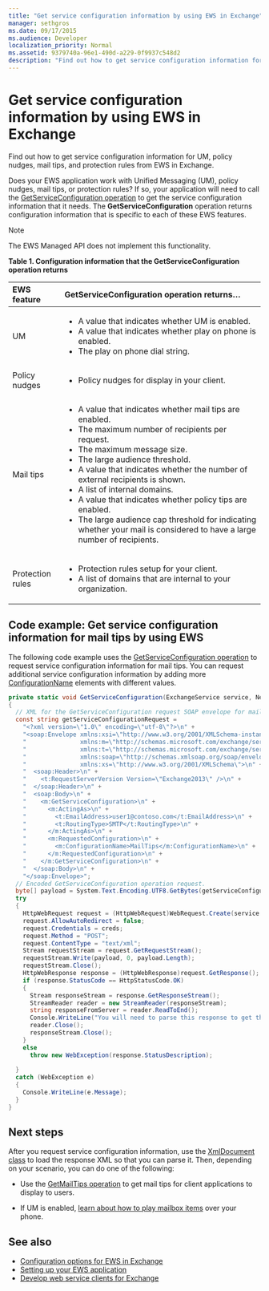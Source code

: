 ```yaml
---
title: "Get service configuration information by using EWS in Exchange"
manager: sethgros
ms.date: 09/17/2015
ms.audience: Developer
localization_priority: Normal
ms.assetid: 9379740a-96e1-490d-a229-0f9937c548d2
description: "Find out how to get service configuration information for UM, policy nudges, mail tips, and protection rules from EWS in Exchange."
---
```


# Get service configuration information by using EWS in Exchange

Find out how to get service configuration information for UM, policy nudges, mail tips, and protection rules from EWS in Exchange.
  
Does your EWS application work with Unified Messaging (UM), policy nudges, mail tips, or protection rules? If so, your application will need to call the [GetServiceConfiguration operation](https://msdn.microsoft.com/library/070cbfe5-325a-4955-8e4a-8230ea0459a7%28Office.15%29.aspx) to get the service configuration information that it needs. The **GetServiceConfiguration** operation returns configuration information that is specific to each of these EWS features. 
  
> [!NOTE]
> The EWS Managed API does not implement this functionality. 
  
**Table 1. Configuration information that the GetServiceConfiguration operation returns**

|EWS feature|GetServiceConfiguration operation returns…|
|:-----|:-----|
|UM  <br/> | <ul><li>A value that indicates whether UM is enabled.</li><li>A value that indicates whether play on phone is enabled.</li><li>The play on phone dial string.</li></ul> |
|Policy nudges  <br/> | <ul><li>Policy nudges for display in your client.</li></ul> |
|Mail tips  <br/> | <ul><li>A value that indicates whether mail tips are enabled.</li><li>The maximum number of recipients per request.</li><li>The maximum message size.</li><li>The large audience threshold.</li><li>A value that indicates whether the number of external recipients is shown.</li><li>A list of internal domains.</li><li>A value that indicates whether policy tips are enabled.</li><li>The large audience cap threshold for indicating whether your mail is considered to have a large number of recipients.  </li></ul>|
|Protection rules  <br/> | <ul><li>Protection rules setup for your client.</li><li>A list of domains that are internal to your organization.  </li></ul> |
   
## Code example: Get service configuration information for mail tips by using EWS

The following code example uses the [GetServiceConfiguration operation](https://msdn.microsoft.com/library/070cbfe5-325a-4955-8e4a-8230ea0459a7%28Office.15%29.aspx) to request service configuration information for mail tips. You can request additional service configuration information by adding more [ConfigurationName](https://msdn.microsoft.com/library/3b524a2f-9c6b-4550-9f3d-f78d176b0f7b%28Office.15%29.aspx) elements with different values. 
  
```cs
private static void GetServiceConfiguration(ExchangeService service, NetworkCredential creds)
{ 
  // XML for the GetServiceConfiguration request SOAP envelope for mail tips configuration information.
  const string getServiceConfigurationRequest = 
    "<?xml version=\"1.0\" encoding=\"utf-8\"?>\n" +
    "<soap:Envelope xmlns:xsi=\"http://www.w3.org/2001/XMLSchema-instance\"\n" +
    "               xmlns:m=\"http://schemas.microsoft.com/exchange/services/2006/messages\"\n" +
    "               xmlns:t=\"http://schemas.microsoft.com/exchange/services/2006/types\" \n" +
    "               xmlns:soap=\"http://schemas.xmlsoap.org/soap/envelope/\"\n" +
    "               xmlns:xs=\"http://www.w3.org/2001/XMLSchema\">\n" +
    "  <soap:Header>\n" +
    "    <t:RequestServerVersion Version=\"Exchange2013\" />\n" +
    "  </soap:Header>\n" +
    "  <soap:Body>\n" +
    "    <m:GetServiceConfiguration>\n" +
    "      <m:ActingAs>\n" +
    "        <t:EmailAddress>user1@contoso.com</t:EmailAddress>\n" +
    "        <t:RoutingType>SMTP</t:RoutingType>\n" +
    "      </m:ActingAs>\n" +
    "      <m:RequestedConfiguration>\n" +
    "        <m:ConfigurationName>MailTips</m:ConfigurationName>\n" +
    "      </m:RequestedConfiguration>\n" +
    "    </m:GetServiceConfiguration>\n" +
    "  </soap:Body>\n" +
    "</soap:Envelope>";
  // Encoded GetServiceConfiguration operation request.
  byte[] payload = System.Text.Encoding.UTF8.GetBytes(getServiceConfigurationRequest);
  try
  {
    HttpWebRequest request = (HttpWebRequest)WebRequest.Create(service.Url);
    request.AllowAutoRedirect = false;
    request.Credentials = creds;
    request.Method = "POST";
    request.ContentType = "text/xml";
    Stream requestStream = request.GetRequestStream();
    requestStream.Write(payload, 0, payload.Length);
    requestStream.Close();
    HttpWebResponse response = (HttpWebResponse)request.GetResponse();
    if (response.StatusCode == HttpStatusCode.OK)
    {
      Stream responseStream = response.GetResponseStream();
      StreamReader reader = new StreamReader(responseStream);
      string responseFromServer = reader.ReadToEnd();
      Console.WriteLine("You will need to parse this response to get the configuration information:\n\n" + responseFromServer);
      reader.Close();
      responseStream.Close();
    }
    else
      throw new WebException(response.StatusDescription);
          
  }
  catch (WebException e)
  {
    Console.WriteLine(e.Message);
  }
}

```

## Next steps

After you request service configuration information, use the [XmlDocument class](https://msdn.microsoft.com/library/system.xml.xmldocument.aspx) to load the response XML so that you can parse it. Then, depending on your scenario, you can do one of the following: 
  
- Use the [GetMailTips operation](https://msdn.microsoft.com/library/025483ec-a9f3-4735-8a95-d26e30ea7974%28Office.15%29.aspx) to get mail tips for client applications to display to users. 
    
- If UM is enabled, [learn about how to play mailbox items](http://blogs.msdn.com/b/exchangedev/archive/2009/11/05/play-exchange-2010-mailbox-items-on-your-phone-by-using-the-ews-managed-api.aspx) over your phone. 
    
## See also

- [Configuration options for EWS in Exchange](configuration-options-for-ews-in-exchange.md)    
- [Setting up your EWS application](setting-up-your-ews-application.md)    
- [Develop web service clients for Exchange](develop-web-service-clients-for-exchange.md)
    

